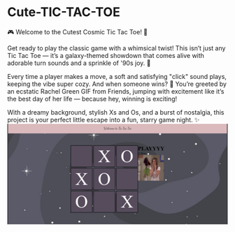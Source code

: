# Cute-TIC-TAC-TOE

🎮 Welcome to the Cutest Cosmic Tic Tac Toe! 🌌

Get ready to play the classic game with a whimsical twist! This isn’t just any Tic Tac Toe — it’s a galaxy-themed showdown that comes alive with adorable turn sounds and a sprinkle of '90s joy. 💫

Every time a player makes a move, a soft and satisfying "click" sound plays, keeping the vibe super cozy. And when someone wins? 🎉 You’re greeted by an ecstatic Rachel Green GIF from Friends, jumping with excitement like it’s the best day of her life — because hey, winning is exciting!

With a dreamy background, stylish Xs and Os, and a burst of nostalgia, this project is your perfect little escape into a fun, starry game night. ✨
![Project_UI](https://github.com/Messycodess/Cute-TIC-TAC-TOE/blob/f4ce5438ec87d54abdbb0c448d0a9e57eb75e377/Screenshot%20(55).png)
